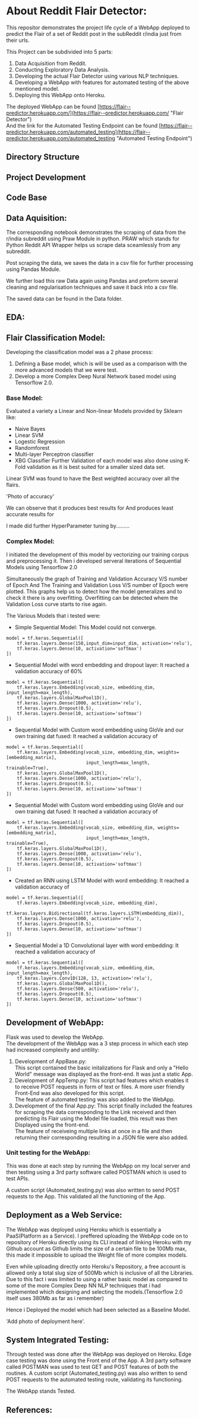 # About Reddit Flair Detector:
This repositor demonstrates the project life cycle of a WebApp deployed to predict the Flair of a set of Reddit post in the subReddit r/india just from their urls.

This Project can be subdivided into 5 parts:
  1. Data Acquisition from Reddit.
  2. Conducting Exploratory Data Analysis.
  3. Developing the actual Flair Detector using various NLP techniques.
  4. Developing a WebApp with features for automated testing of the above mentioned model.
  5. Deploying this WebApp onto Heroku.
  
The deployed WebApp can be found [https://flair--predictor.herokuapp.com/](https://flair--predictor.herokuapp.com/ "Flair Detector")<br>
And the link for the Automated Testing Endpoint can be found [https://flair--predictor.herokuapp.com/automated_testing](https://flair--predictor.herokuapp.com/automated_testing "Automated Testing Endpoint")

## Directory Structure

## Project Development 

## Code Base 

## Data Aquisition:
The corresponding notebook demonstrates the scraping of data from the r/india subreddit using Praw Module in python.
PRAW which stands for Python Reddit API Wrapper helps us scrape data sceamlessly from any subreddit.

Post scraping the data, we saves the data in a csv file for further processing using Pandas Module.

We further load this raw Data again using Pandas and preform several cleaning and regularisation techniques and save it back into a csv file.

The saved data can be found in the Data folder.

## EDA:


## Flair Classification Model: 
Developing the classification model was a 2 phase process:
1. Defining a Base model, which is will be used as a comparison with the more advanced models that we were test. 
2. Develop a more Complex Deep Nural Network based model using Tensorflow 2.0.

### Base Model: 
Evaluated a variety a Linear and Non-linear Models provided by Sklearn like:
* Naive Bayes 
* Linear SVM
* Logestic Regression
* Randomforest
* Multi-layer Perceptron classifier
* XBG Classifier
Further Validation of each model was also done using K-Fold validation as it is best suited for a smaller sized data set.

Linear SVM was found to have the Best weighted accuracy over all the flairs. 

'Photo of accuracy'

We can observe that it produces best results for 
And produces least accurate results for

I made did further HyperParameter tuning by.........

### Complex Model:
I initiated the development of this model by vectorizing our training corpus and preprocessing it.
Then i developed serveral iterations of Sequential Models using Tensorflow 2.0

Simultaneously the graph of Training and Validation Accuracy V/S number of Epoch And
The Training and Validation Loss V/S number of Epoch were plotted.
This graphs help us to detect how the model generalizes and to check it there is any overfitting.
Overfitting can be detected whem the Validation Loss curve starts to rise again.

The Various Models that i tested were:
* Simple Sequential Model: This Model could not converge.
```
model = tf.keras.Sequential([
    tf.keras.layers.Dense(150,input_dim=input_dim, activation='relu'),
    tf.keras.layers.Dense(10, activation='softmax')
])
```
* Sequential Model with word embedding and dropout layer: It reached a validation accuracy of 60%
```
model = tf.keras.Sequential([
    tf.keras.layers.Embedding(vocab_size, embedding_dim, input_length=max_length),
    tf.keras.layers.GlobalMaxPool1D(),
    tf.keras.layers.Dense(1000, activation='relu'),
    tf.keras.layers.Dropout(0.5),
    tf.keras.layers.Dense(10, activation='softmax')
])
```
* Sequential Model with Custom word embedding using GloVe and our own training dat fused: It reached a validation accuracy of 
```
model = tf.keras.Sequential([
    tf.keras.layers.Embedding(vocab_size, embedding_dim, weights=[embedding_matrix],
                              input_length=max_length, trainable=True),
    tf.keras.layers.GlobalMaxPool1D(),
    tf.keras.layers.Dense(1000, activation='relu'),
    tf.keras.layers.Dropout(0.5),
    tf.keras.layers.Dense(10, activation='softmax')
])
```
* Sequential Model with Custom word embedding using GloVe and our own training dat fused: It reached a validation accuracy of 
```
model = tf.keras.Sequential([
    tf.keras.layers.Embedding(vocab_size, embedding_dim, weights=[embedding_matrix],
                              input_length=max_length, trainable=True),
    tf.keras.layers.GlobalMaxPool1D(),
    tf.keras.layers.Dense(1000, activation='relu'),
    tf.keras.layers.Dropout(0.5),
    tf.keras.layers.Dense(10, activation='softmax')
])
```
* Created an RNN using LSTM Model with word embedding: It reached a validation accuracy of
```
model = tf.keras.Sequential([
    tf.keras.layers.Embedding(vocab_size, embedding_dim),
    tf.keras.layers.Bidirectional(tf.keras.layers.LSTM(embedding_dim)),
    tf.keras.layers.Dense(1000, activation='relu'),
    tf.keras.layers.Dropout(0.5),
    tf.keras.layers.Dense(10, activation='softmax')
])
```
* Sequential Model a 1D Convolutional layer with word embedding: It reached a validation accuracy of
```
model = tf.keras.Sequential([
    tf.keras.layers.Embedding(vocab_size, embedding_dim, input_length=max_length),
    tf.keras.layers.Conv1D(128, 13, activation='relu'),
    tf.keras.layers.GlobalMaxPool1D(),
    tf.keras.layers.Dense(500, activation='relu'),
    tf.keras.layers.Dropout(0.5),
    tf.keras.layers.Dense(10, activation='softmax')
])
```

## Development of WebApp: 
Flask was used to develop the WebApp.<br>
The development of the WebApp was a 3 step process in which each step had increased complexity and untility:
  1. Development of AppBase.py:<br>
  This script contained the basic initalizations for Flask and only a "Hello World" message was displayed as the   front-end. It was just a static App.
  2. Development of AppTemp.py:
  This script had features which enables it to receive POST requests in form of text or files.
  A more user friendly Front-End was also developed for this script.<br>
  The feature of automated testing was also added to the WebApp.
  3. Development of the final App.py:
  This script finally included the features for scraping the data corresponding to the Link received and then predicting its Flair using the Model file loaded, this result was then Displayed using the front-end.<br>
  The feature of receiveing multiple links at once in a file and then returning their corresponding resulting in a JSON file were also added.
### Unit testing for the WebApp:
This was done at each step by running the WebApp on my local server and then testing using a 3rd party software called POSTMAN which is used to test APIs.

A custom script (Automated_testing.py) was also written to send POST requests to the App. This validated all the functioning of the App.


## Deployment as a Web Service:
The WebApp was deployed using Heroku which is essentially a PaaS(Platform as a Service).
I preffered uploading the WebApp code on to repository of Heroku directly using its CLI instead of linking Heroku with my Github account as Github limits the size of a certain file to be 100Mb max, this made it impossible to upload the Weight file of more complex models.

Even while uploading directly onto Heroku's Repository, a free account is allowed only a total slug size of 500Mb which is inclusive of all the Libraries. <br>
Due to this fact i was limited to using a rather basic model as compared to some of the more Complex Deep NN NLP techniques that i had implemented which designing and selecting the models.(Tensorflow 2.0 itself uses 380Mb as far as i remember)

Hence i Deployed the model which had been selected as a Baseline Model.

'Add photo of deployment here'.

## System Integrated Testing:
Through tested was done after the WebApp was deployed on Heroku.
Edge case testing was done using the Front end of the App.
A 3rd party software called POSTMAN was used to test GET and POST features of both the routines.
A custom script (Automated_testing.py) was also written to send POST requests to the automated testing route, validating its functioning.

The WebApp stands Tested.

## References:  
